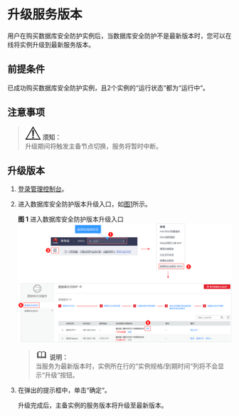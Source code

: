# 升级服务版本<a name="ZH-CN_TOPIC_0111166372"></a>

用户在购买数据库安全防护实例后，当数据库安全防护不是最新版本时，您可以在线将实例升级到最新服务版本。

## 前提条件<a name="section26173815151056"></a>

已成功购买数据库安全防护实例，且2个实例的“运行状态“都为“运行中“。

## 注意事项<a name="section09665018337"></a>

>![](public_sys-resources/icon-notice.gif) **须知：**   
>升级期间将触发主备节点切换，服务将暂时中断。  

## 升级版本<a name="section12666112410212"></a>

1.  [登录管理控制台](https://console.huaweicloud.com/?locale=zh-cn)。
2.  进入数据库安全防护版本升级入口，如[图1](#fig4989100164918)所示。

    **图 1**  进入数据库安全防护版本升级入口<a name="fig4989100164918"></a>  
    ![](figures/进入数据库安全防护版本升级入口.png "进入数据库安全防护版本升级入口")

    >![](public_sys-resources/icon-note.gif) **说明：**   
    >当服务为最新版本时，实例所在行的“实例规格/到期时间“列将不会显示“升级“按钮。  

3.  在弹出的提示框中，单击“确定“。

    升级完成后，主备实例的服务版本将升级至最新版本。


